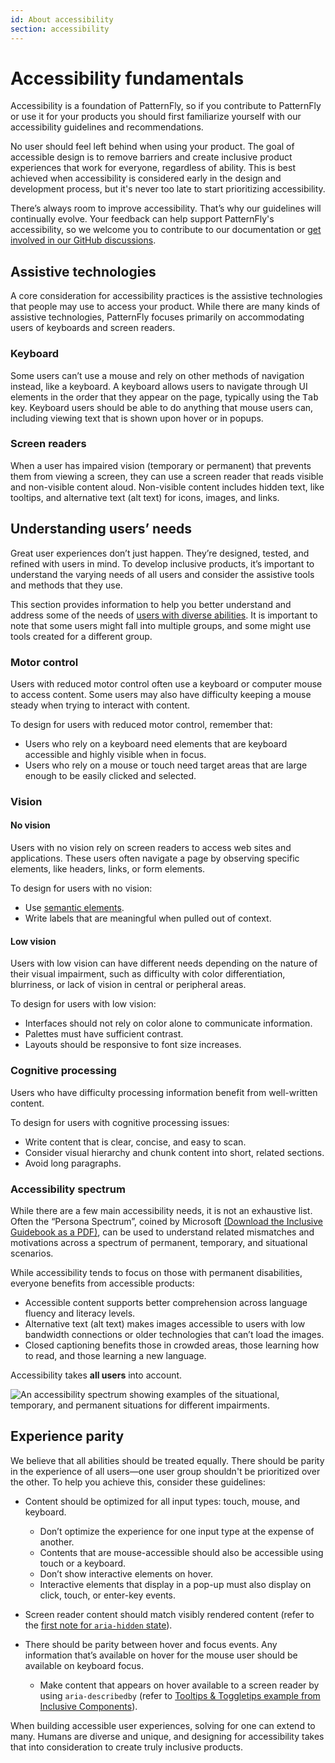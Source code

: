 ```yaml
---
id: About accessibility 
section: accessibility
---
```


# Accessibility fundamentals 

Accessibility is a foundation of PatternFly, so if you contribute to PatternFly or use it for your products you should first familiarize yourself with our accessibility guidelines and recommendations.

No user should feel left behind when using your product. The goal of accessible design is to remove barriers and create inclusive product experiences that work for everyone, regardless of ability. This is best achieved when accessibility is considered early in the design and development process, but it's never too late to start prioritizing accessibility.

There’s always room to improve accessibility. That’s why our guidelines will continually evolve. Your feedback can help support PatternFly's accessibility, so we welcome you to contribute to our documentation or [get involved in our GitHub discussions](https://github.com/orgs/patternfly/discussions). 

## Assistive technologies

A core consideration for accessibility practices is the assistive technologies that people may use to access your product. While there are many kinds of assistive technologies, PatternFly focuses primarily on accommodating users of keyboards and screen readers.

### Keyboard
Some users can’t use a mouse and rely on other methods of navigation instead, like a keyboard. A keyboard allows users to navigate through UI elements in the order that they appear on the page, typically using the <kbd>Tab</kbd> key. Keyboard users should be able to do anything that mouse users can, including viewing text that is shown upon hover or in popups.  

### Screen readers
When a user has impaired vision (temporary or permanent) that prevents them from viewing a screen, they can use a screen reader that reads visible and non-visible content aloud. Non-visible content includes hidden text, like tooltips, and alternative text (alt text) for icons, images, and links. 

## Understanding users’ needs
Great user experiences don’t just happen. They’re designed, tested, and refined with users in mind. To develop inclusive products, it’s important to understand the varying needs of all users and consider the assistive tools and methods that they use.

This section provides information to help you better understand and address some of the needs of [users with diverse abilities](https://www.a11yproject.com/posts/accessibility-is-blind-people/). It is important to note that some users might fall into multiple groups, and some might use tools created for a different group.

### Motor control
Users with reduced motor control often use a keyboard or computer mouse to access content. Some users may also have difficulty keeping a mouse steady when trying to interact with content.

To design for users with reduced motor control, remember that: 

- Users who rely on a keyboard need elements that are keyboard accessible and highly visible when in focus.
- Users who rely on a mouse or touch need target areas that are large enough to be easily clicked and selected.

### Vision

#### No vision 
Users with no vision rely on screen readers to access web sites and applications. These users often navigate a page by observing specific elements, like headers, links, or form elements.

To design for users with no vision:

- Use [semantic elements](www.w3schools.com/html/html5_semantic_elements.asp).
- Write labels that are meaningful when pulled out of context.

#### Low vision
Users with low vision can have different needs depending on the nature of their visual impairment, such as difficulty with color differentiation, blurriness, or lack of vision in central or peripheral areas.

To design for users with low vision:

- Interfaces should not rely on color alone to communicate information.
- Palettes must have sufficient contrast.
- Layouts should be responsive to font size increases.

### Cognitive processing 
Users who have difficulty processing information benefit from well-written content.

To design for users with cognitive processing issues:

- Write content that is clear, concise, and easy to scan.
- Consider visual hierarchy and chunk content into short, related sections. 
- Avoid long paragraphs.

### Accessibility spectrum

While there are a few main accessibility needs, it is not an exhaustive list. Often the “Persona Spectrum”, coined by Microsoft [(Download the Inclusive Guidebook as a PDF)](https://download.microsoft.com/download/b/0/d/b0d4bf87-09ce-4417-8f28-d60703d672ed/inclusive_toolkit_manual_final.pdf), can be used to understand related mismatches and motivations across a spectrum of permanent, temporary, and situational scenarios.

While accessibility tends to focus on those with permanent disabilities, everyone benefits from accessible products:

- Accessible content supports better comprehension across language fluency and literacy levels.
- Alternative text (alt text) makes images accessible to users with low bandwidth connections or older technologies that can’t load the images.
- Closed captioning benefits those in crowded areas, those learning how to read, and those learning a new language.

Accessibility takes **all users** into account.


<img src="./PF-a11y.png" alt="An accessibility spectrum showing examples of the situational, temporary, and permanent situations for different impairments." />

## Experience parity
We believe that all abilities should be treated equally. There should be parity in the experience of all users—one user group shouldn't be prioritized over the other.
To help you achieve this, consider these guidelines:

- Content should be optimized for all input types: touch, mouse, and keyboard.
  - Don’t optimize the experience for one input type at the expense of another.
  - Contents that are mouse-accessible should also be accessible using touch or a keyboard.
  - Don’t show interactive elements on hover. 
  - Interactive elements that display in a pop-up must also display on click, touch, or enter-key events.

- Screen reader content should match visibly rendered content (refer to the [first note for `aria-hidden` state](https://www.w3.org/TR/wai-aria/#aria-hidden)).

- There should be parity between hover and focus events. Any information that’s available on hover for the mouse user should be available on keyboard focus.
  - Make content that appears on hover available to a screen reader by using `aria-describedby` (refer to [Tooltips & Toggletips example from Inclusive Components](https://inclusive-components.design/tooltips-toggletips/)).

When building accessible user experiences, solving for one can extend to many. Humans are diverse and unique, and designing for accessibility takes that into consideration to create truly inclusive products.
